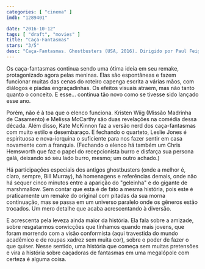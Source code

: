 ```yaml
---
categories: [ "cinema" ]
imdb: "1289401"

date: "2016-10-12"
tags: [ "draft", "movies" ]
title: "Caça-Fantasmas"
stars: "3/5"
desc: "Caça-Fantasmas. Ghostbusters (USA, 2016). Dirigido por Paul Feig. Escrito por Katie Dippold, Paul Feig, Ivan Reitman, Dan Aykroyd, Harold Ramis. Com Zach Woods (Tour Guide), Kristen Wiig (Erin Gilbert), Ed Begley Jr. (Ed Mulgrave), Charles Dance (Harold Filmore), John Milhiser (Higgins Student), Ben Harris (Higgins Student), Melissa McCarthy (Abby Yates), Karan Soni (Bennie), Kate McKinnon (Jillian Holtzmann)."
---
```

Os caça-fantasmas continua sendo uma ótima ideia em seu remake, protagonizado agora pelas meninas. Elas são espontâneas e fazem funcionar muitas das cenas do roteiro capenga escrita a várias mãos, com diálogos e piadas engraçadinhas. Os efeitos visuais atraem, mas não tanto quanto o conceito. E esse... continua tão novo como se tivesse sido lançado esse ano.

Porém, não é à toa que o elenco funciona. Kristen Wiig (Missão Madrinha de Casamento) e Melissa McCarthy são duas revelações na comédia dessa década. Além disso, Kate McKinnon faz a versão nerd dos caça-fantasmas com muito estilo e desembaraço. E fechando o quarteto, Leslie Jones é espirituosa e nova-iorquina o suficiente para nos fazer sentir em casa novamente com a franquia. (Fechando o elenco há também um Chris Hemsworth que faz o papel do recepcionista burro e disfarça sua persona galã, deixando só seu lado burro, mesmo; um outro achado.)

Há participações especiais dos antigos ghostbusters (onde a melhor é, claro, sempre, Bill Murray), há homenagens e referências demais, onde não há sequer cinco minutos entre a aparição do "geleinha" e do gigante de marshmallow. Sem contar que esta é de fato a mesma história, pois este é praticamente um remake do original com pitadas da sua morna continuação, mas se passa em um universo paralelo onde os gêneros estão trocados. Um mero detalhe que acaba acrescentando à diversão.

E acrescenta pela leveza ainda maior da história. Ela fala sobre a amizade, sobre resgatarmos convicções que tínhamos quando mais jovens, que foram morrendo com a visão conformista (aqui travestida do mundo acadêmico e de roupas xadrez sem muita cor), sobre o poder de fazer o que quiser. Nesse sentido, uma história que começa sem muitas pretensões e vira a história sobre caçadoras de fantasmas em uma megalópole com certeza é alguma coisa.
